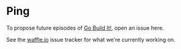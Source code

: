 # Ping

To propose future episodes of [Go Build It!](http://gobuildit.io), open an issue here.

See the [waffle.io](https://waffle.io/gobuildit/ping) issue tracker for what we're currently working on.
